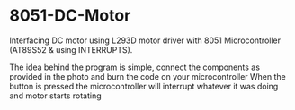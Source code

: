 # 8051-DC-Motor
Interfacing DC motor using L293D motor driver with 8051 Microcontroller (AT89S52 & using INTERRUPTS).

The idea behind the program is simple, connect the components as provided in the photo and burn the code on your microcontroller
When the button is pressed the microcontroller will interrupt whatever it was doing and motor starts rotating
